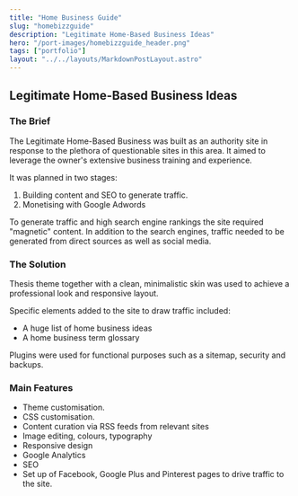 ```yaml
---
title: "Home Business Guide"
slug: "homebizzguide"
description: "Legitimate Home-Based Business Ideas"
hero: "/port-images/homebizzguide_header.png"
tags: ["portfolio"]
layout: "../../layouts/MarkdownPostLayout.astro"
---
```


## Legitimate Home-Based Business Ideas

### The Brief

The Legitimate Home-Based Business was built as an authority site in response to the plethora of questionable sites in this area. It aimed to leverage the owner's extensive business training and experience.

It was planned in two stages:

1. Building content and SEO to generate traffic.
2. Monetising with Google Adwords

To generate traffic and high search engine rankings the site required "magnetic" content. In addition to the search engines, traffic needed to be generated from direct sources as well as social media.

### The Solution

Thesis theme together with a clean, minimalistic skin was used to achieve a professional look and responsive layout.

Specific elements added to the site to draw traffic included:

- A huge list of home business ideas
- A home business term glossary

Plugins were used for functional purposes such as a sitemap, security and backups.

### Main Features

- Theme customisation.
- CSS customisation.
- Content curation via RSS feeds from relevant sites
- Image editing, colours, typography
- Responsive design
- Google Analytics
- SEO
- Set up of Facebook, Google Plus and Pinterest pages to drive traffic to the site.
